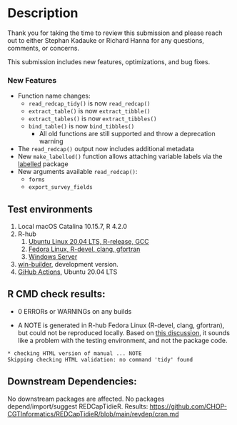 # Description

Thank you for taking the time to review this submission and please reach out to either Stephan Kadauke or Richard Hanna for any questions, comments, or concerns.

This submission includes new features, optimizations, and bug fixes.

### New Features

* Function name changes:
  * `read_redcap_tidy()` is now `read_redcap()`
  * `extract_table()` is now `extract_tibble()`
  * `extract_tables()` is now `extract_tibbles()`
  * `bind_table()` is now `bind_tibbles()`
    * All old functions are still supported and throw a deprecation warning
* The `read_redcap()` output now includes additional metadata
* New `make_labelled()` function allows attaching variable labels via the [labelled](https://larmarange.github.io/labelled/) package
* New arguments available `read_redcap()`:
  * `forms`
  * `export_survey_fields`

## Test environments

1. Local macOS Catalina 10.15.7, R 4.2.0
2. R-hub
    1. [Ubuntu Linux 20.04 LTS, R-release, GCC](https://builder.r-hub.io/status/REDCapTidieR_0.2.0.tar.gz-932c3202df5b4211a955f748db9dbf1e)
    2. [Fedora Linux, R-devel, clang, gfortran](https://builder.r-hub.io/status/REDCapTidieR_0.2.0.tar.gz-c148085a1ba742b19e279224c95ad66f)
    3. [Windows Server](https://builder.r-hub.io/status/REDCapTidieR_0.2.0.tar.gz-6cd17af23de241e7a9513e0edde9833d)
3.  [win-builder](https://win-builder.r-project.org/5zESRl46k2fS/), development version.
4.  [GiHub Actions](https://github.com/CHOP-CGTInformatics/REDCapTidieR/actions), Ubuntu 20.04 LTS

## R CMD check results:

- 0 ERRORs or WARNINGs on any builds

- A NOTE is generated in R-hub Fedora Linux (R-devel, clang, gfortran), but could not be reproduced locally. Based on [this discussion](https://groups.google.com/g/r-sig-mac/c/7u_ivEj4zhM?pli=1), it sounds like a problem with the testing environment, and not the package code.

```
* checking HTML version of manual ... NOTE
Skipping checking HTML validation: no command 'tidy' found
```

## Downstream Dependencies:

No downstream packages are affected. No packages depend/import/suggest REDCapTidieR. Results: <https://github.com/CHOP-CGTInformatics/REDCapTidieR/blob/main/revdep/cran.md>
